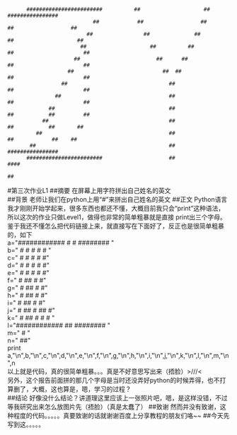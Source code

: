           ########################          ##                    ##               ################
                               ##            ##                  ##             ##                  ##
                             ##                ##              ##              ##                    ##
                           ##                    ##          ##               ##                      ##
                         ##                        ##      ##                 ##                      ##
                       ##                            ##  ##                   ##                      ##
                     ##                                ##                     ##                      ##
                   ##                                  ##                     ##                      ##
                 ##                                    ##                     ##           ##         ## 
               ##                                      ##                      ##           ##       ##
             ##                                        ##                       ##            ##    ##
           ##                                          ##                          ################
          ########################                     ##                                        ####
                                                                                                     ##
#第三次作业L1
##摘要
在屏幕上用字符拼出自己姓名的英文  
##背景
老师让我们在python上用“#”来拼出自己姓名的英文
##正文
Python语言我才刚刚开始学起来，很多东西也都还不懂，大概目前我只会“print”这种语法，所以这次的作业只做Level1，做得也非常的简单粗暴就是直接
print出三个字母。鉴于我还不懂怎么把代码链接上来，就直接写在下面好了，反正也是很简单粗暴的，如下  
 a="############    #          #      ########  "  
 b="          #      #        #      #        # "  
 c="         #        #      #      #          #"  
 d="        #          #    #       #          #"  
 e="       #            #  #        #          #"  
 f="      #              ##         #          #"  
 g="     #               ##         #          #"  
 h="    #                ##         #          #"  
 i="   #                 ##         #          #"  
 j="  #                  ##         #     ##   #"  
 k=" #                   ##          #      # # "  
 l="############         ##           ########  "  
 m="                                         #  "  
 n="                                          ##"  
 print a,"\n",b,"\n",c,"\n",d,"\n",e,"\n",f,"\n",g,"\n",h,"\n",i,"\n",j,"\n",k,"\n",l,"\n",m,"\n",n  
以上就是代码，真的很简单粗暴。。。真是不好意思写出来（捂脸）>///<    
另外，这个报告前面拼的那几个字母是当时还没弄好python的时候弄得，也不打算删了，大概，这也算是，嗯，学习的过程？  
##结论
好像没什么结论？讲道理这里应该上一张照片吧，嗯，是这样没错，不过等我研究出来怎么放图片先（捂脸）（真是太蠢了）
##致谢
然而并没有致谢，这种程度的代码。。。。。真要致谢的话就谢谢百度上分享教程的朋友们咯~~
##今天先写到这。。。。。
